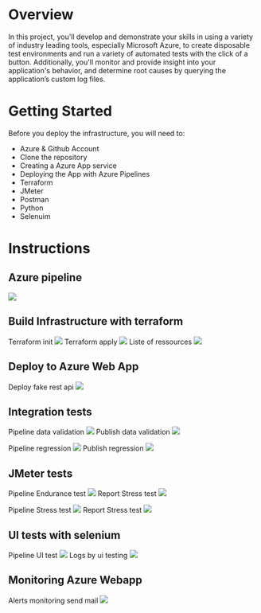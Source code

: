 # Overview
In this project, you'll develop and demonstrate your skills in using a variety of industry leading tools, especially Microsoft Azure, to create disposable test environments and run a variety of automated tests with the click of a button. Additionally, you'll monitor and provide insight into your application's behavior, and determine root causes by querying the application’s custom log files.

# Getting Started
Before you deploy the infrastructure, you will need to:
* Azure & Github Account
* Clone the repository
* Creating a Azure App service
* Deploying the App with Azure Pipelines
* Terraform
* JMeter
* Postman
* Python
* Selenuim


# Instructions

## Azure pipeline
![](./screenshots/azure-pipeline.png)

## Build Infrastructure with terraform
Terraform init
![](./screenshots/pipeline_terraform_init.png)
Terraform apply
![](./screenshots/pipeline_terraform_apply.png)
Liste of ressources
![](./screenshots/pipeline_terraform_apply.png)

## Deploy to Azure Web App
Deploy fake rest api
![](./screenshots/pipeline_deploy_webapp.png)

## Integration tests
Pipeline data validation
![](./screenshots/pipeline_integration_test_data_validation.png)
Publish data validation
![](./screenshots/pipeline_integration_test_data_validation_publish.png)

Pipeline regression
![](./screenshots/pipeline_integration_test_regression.png)
Publish regression
![](./screenshots/pipeline_integration_test_regression_publish.png)

## JMeter tests
Pipeline Endurance test
![](./screenshots/pipeline_jmeter_endurance.png)
Report Stress test
![](./screenshots/pipeline_jmeter_endurance_report.png)

Pipeline Stress test
![](./screenshots/pipeline_jmeter_stress_test.png)
Report Stress test
![](./screenshots/pipeline_jmeter_stress_test_report.png)

## UI tests with selenium
Pipeline UI test
![](./screenshots/pipeline_ui_tests.png)
Logs by ui testing
![](./screenshots/pipeline_ui_tests_logs.png)

## Monitoring Azure Webapp
Alerts monitoring send mail
![](./screenshots/monitoring_azure_404.png)